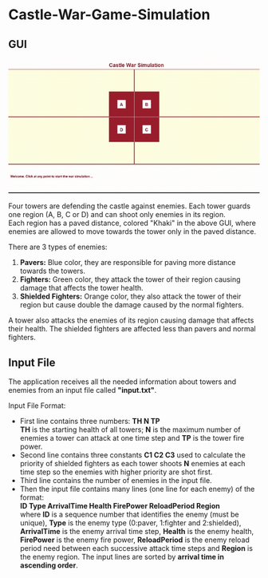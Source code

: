 # Castle-War-Game-Simulation
## GUI
![](https://github.com/AlyNasr/Castle-War-Game-Simulation/blob/main/simulation.gif)  

Four towers are defending the castle against enemies. Each tower guards one region (A, B, C or D) and can shoot only enemies in its region.  
Each region has a paved distance, colored "Khaki" in the above GUI, where enemies are allowed to move towards the tower only in the paved distance.  

There are 3 types of enemies:  
1. **Pavers:** Blue color, they are responsible for paving more distance towards the towers.  
2. **Fighters:** Green color, they attack the tower of their region causing damage that affects the tower health.  
3. **Shielded Fighters:** Orange color, they also attack the tower of their region but cause double the damage caused by the normal fighters. 
 
A tower also attacks the enemies of its region causing damage that affects their health. The shielded fighters are affected less than pavers and normal fighters.  

## Input File  
The application receives all the needed information about towers and enemies from an input file called **"input.txt"**.  

Input File Format:  
- First line contains three numbers: **TH N TP**  
**TH** is the starting health of all towers; **N** is the maximum number of enemies a tower can attack at one time step and **TP** is the tower fire power.  
- Second line contains three constants **C1 C2 C3** used to calculate the priority of shielded fighters as each tower shoots **N** enemies at each time step so the enemies with higher priority are shot first.  
- Third line contains the number of enemies in the input file.  
- Then the input file contains many lines (one line for each enemy) of the format:  
**ID&nbsp;Type  ArrivalTime  Health  FirePower  ReloadPeriod  Region**  
where **ID** is a sequence number that identifies the enemy (must be unique), **Type** is the enemy type (0:paver, 1:fighter and 2:shielded), **ArrivalTime** is the enemy arrival time step, **Health** is the enemy health, **FirePower** is the enemy fire power, **ReloadPeriod** is the enemy reload period need between each successive attack time steps and **Region** is the enemy region. The input lines are sorted by **arrival time in ascending order**.  

  

